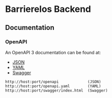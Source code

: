 # Barrierelos Backend

## Documentation

### OpenAPI

An OpenAPI 3 documentation can be found at:

* [JSON](http://localhost:8030/openapi)
* [YAML](http://localhost:8030/openapi.yaml)
* [Swagger](http://localhost:8030/swagger/index.html)

```
http://host:port/openapi             (JSON)
http://host:port/openapi.yaml        (YAML)
http://host:port/swagger/index.html  (Swagger)
```
